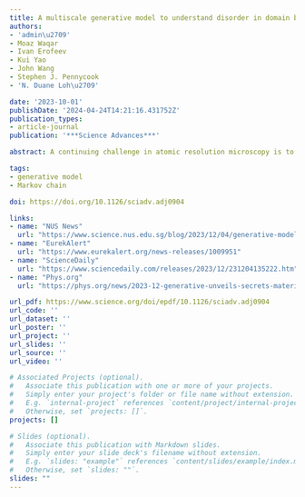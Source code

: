 ```yaml
---
title: A multiscale generative model to understand disorder in domain boundaries
authors:
- 'admin\u2709'
- Moaz Waqar
- Ivan Erofeev
- Kui Yao
- John Wang
- Stephen J. Pennycook
- 'N. Duane Loh\u2709'

date: '2023-10-01'
publishDate: '2024-04-24T14:21:16.431752Z'
publication_types:
- article-journal
publication: '***Science Advances***'

abstract: A continuing challenge in atomic resolution microscopy is to identify significant structural motifs and their assembly rules in synthesized materials with limited observations. Here, we propose and validate a simple and effective hybrid generative model capable of predicting unseen domain boundaries in a potassium sodium niobate thin film from only a small number of observations, without expensive first-principles calculations or atomistic simulations of domain growth. Our results demonstrate that complicated domain boundary structures spanning 1 to 100 nanometers can arise from simple interpretable local rules played out probabilistically. We also found previously unobserved, significant, tileable boundary motifs that may affect the piezoelectric response of the material system, and evidence that our system creates domain boundaries with the highest configurational entropy. More broadly, our work shows that simple yet interpretable machine learning models could pave the way to describe and understand the nature and origin of disorder in complex materials, therefore improving functional materials design.

tags:
- generative model
- Markov chain

doi: https://doi.org/10.1126/sciadv.adj0904

links:
- name: "NUS News"
  url: "https://www.science.nus.edu.sg/blog/2023/12/04/generative-model-unveils-secrets-of-material-disorder-2/"
- name: "EurekAlert"
  url: "https://www.eurekalert.org/news-releases/1009951"
- name: "ScienceDaily"
  url: "https://www.sciencedaily.com/releases/2023/12/231204135222.htm"
- name: "Phys.org"
  url: "https://phys.org/news/2023-12-generative-unveils-secrets-material-disorder.html"

url_pdf: https://www.science.org/doi/epdf/10.1126/sciadv.adj0904
url_code: ''
url_dataset: ''
url_poster: ''
url_project: ''
url_slides: ''
url_source: ''
url_video: ''

# Associated Projects (optional).
#   Associate this publication with one or more of your projects.
#   Simply enter your project's folder or file name without extension.
#   E.g. `internal-project` references `content/project/internal-project/index.md`.
#   Otherwise, set `projects: []`.
projects: []

# Slides (optional).
#   Associate this publication with Markdown slides.
#   Simply enter your slide deck's filename without extension.
#   E.g. `slides: "example"` references `content/slides/example/index.md`.
#   Otherwise, set `slides: ""`.
slides: ""
---
```


